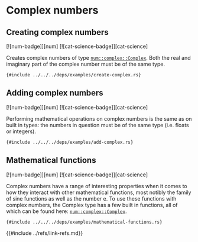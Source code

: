 # Complex numbers

## Creating complex numbers

[![num-badge]][num] [![cat-science-badge]][cat-science]

Creates complex numbers of type [`num::complex::Complex`]. Both the real and
imaginary part of the complex number must be of the same type.

```rust,editable
{#include ../../../deps/examples/create-complex.rs}
```

## Adding complex numbers

[![num-badge]][num] [![cat-science-badge]][cat-science]

Performing mathematical operations on complex numbers is the same as on
built in types: the numbers in question must be of the same type (i.e. floats
or integers).

```rust,editable
{#include ../../../deps/examples/add-complex.rs}
```

## Mathematical functions

[![num-badge]][num] [![cat-science-badge]][cat-science]

Complex numbers have a range of interesting properties when it comes to
how they interact with other mathematical functions, most notibly the family
of sine functions as well as the number e. To use these functions with
complex numbers, the Complex type has a few built in
functions, all of which can be found here: [`num::complex::Complex`].

```rust,editable
{#include ../../../deps/examples/mathematical-functions.rs}
```

[`num::complex::Complex`]: https://autumnai.github.io/cuticula/num/complex/struct.Complex.html
{{#include ../refs/link-refs.md}}

